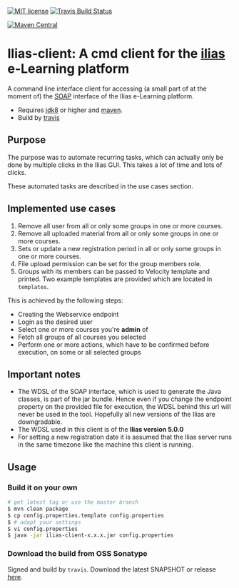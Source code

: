 [![MIT license](http://img.shields.io/badge/license-MIT-brightgreen.svg)](http://opensource.org/licenses/MIT)
[![Travis Build Status](https://travis-ci.org/mavogel/ilias-client.svg?branch=master)](https://travis-ci.org/mavogel/ilias-client)
<!--[![GitHub version](https://badge.fury.io/gh/mavogel%2Filias-client.png)](https://github.com/mavogel/ilias-client/releases)-->
[![Maven Central](https://maven-badges.herokuapp.com/maven-central/com.github.mavogel/ilias-client/badge.svg)](https://maven-badges.herokuapp.com/maven-central/com.github.mavogel/ilias-client)

# Ilias-client: A cmd client for the [ilias](http://ilias.de/) e-Learning platform

A command line interface client for accessing (a small part of at the moment of) the [SOAP](https://en.wikipedia.org/wiki/SOAP) interface of the Ilias e-Learning platform.

- Requires [jdk8](http://www.oracle.com/technetwork/java/javase/downloads/jdk8-downloads-2133151.html) or higher and [maven](https://maven.apache.org/).
- Build by [travis](https://travis-ci-org)

## Purpose
The purpose was to automate recurring tasks, which can actually only be done by multiple clicks in the Ilias GUI. This takes a lot of time and lots of clicks.
   
These automated tasks are described in the use cases section.

## Implemented use cases
1. Remove all user from all or only some groups in one or more courses.
2. Remove all uploaded material from all or only some groups in one or more courses.
3. Sets or update a new registration period in all or only some groups in one or more courses.
4. File upload permission can be set for the group members role.
5. Groups with its members can be passed to Velocity template and printed. Two example templates are provided which are located in `templates`. 

This is achieved by the following steps:
- Creating the Webservice endpoint
- Login as the desired user
- Select one or more courses you're **admin** of
- Fetch all groups of all courses you selected
- Perform one or more actions, which have to be confirmed before execution, on some or all selected groups

## Important notes
- The WDSL of the SOAP interface, which is used to generate the Java classes, is part of the jar bundle. Hence even if you change the endpoint property on the provided file for execution, the WDSL behind this url will never be used in the tool. Hopefully all new versions of the Ilias are downgradable.
- The WDSL used in this client is of the **Ilias version 5.0.0**
- For setting a new registration date it is assumed that the Ilias server runs in the same timezone like the machine this client is running.

## Usage
### Build it on your own
```bash
# get latest tag or use the master branch
$ mvn clean package
$ cp config.properties.template config.properties
$ # adapt your settings 
$ vi config.properties
$ java -jar ilias-client-x.x.x.jar config.properties
```

### Download the build from OSS Sonatype
Signed and build by `travis`. Download the latest SNAPSHOT or release [here](https://oss.sonatype.org/content/groups/staging/com/github/mavogel/ilias-client/).